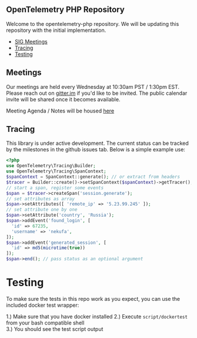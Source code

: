 ## OpenTelemetry PHP Repository 

Welcome to the opentelemetry-php repository.  We will be updating this repository with the initial implementation.


- [SIG Meetings](#meetings)
- [Tracing](#tracing)
- [Testing](#testing)
## Meetings
Our meetings are held every Wednesday at 10:30am PST / 1:30pm EST.  Please reach out on [gitter.im](https://gitter.im/open-telemetry/open-telemetry-php) if you'd like to be invited.  The public calendar invite will be shared once it becomes available.

Meeting Agenda / Notes will be housed [here](https://docs.google.com/document/d/1WLDZGLY24rk5fRudjdQAcx_u81ZQWCF3zxiNT-sz7DI/edit?usp=sharing)

## Tracing
This library is under active development.  The current status can be tracked by the milestones in the github issues tab.
Below is a simple example use:

```php
<?php
use OpenTelemetry\Tracing\Builder;
use OpenTelemetry\Tracing\SpanContext;
$spanContext = SpanContext::generate(); // or extract from headers
$tracer = Builder::create()->setSpanContext($spanContext)->getTracer();
// start a span, register some events
$span = $tracer->createSpan('session.generate');
// set attributes as array
$span->setAttributes([ 'remote_ip' => '5.23.99.245' ]);
// set attribute one by one
$span->setAttribute('country', 'Russia');
$span->addEvent('found_login', [
  'id' => 67235,
  'username' => 'nekufa',
]);
$span->addEvent('generated_session', [
  'id' => md5(microtime(true))
]);
$span->end(); // pass status as an optional argument
```

# Testing
To make sure the tests in this repo work as you expect, you can use the included docker test wrapper:

1.)  Make sure that you have docker installed
2.)  Execute `script/dockertest` from your bash compatible shell  
3.)  You should see the test script output
